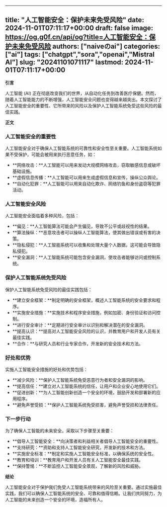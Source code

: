 
---
title: "人工智能安全：保护未来免受风险"
date: 2024-11-01T07:11:17+00:00
draft: false
image: https://og.g0f.cn/api/og?title=人工智能安全：保护未来免受风险
authors: ["naiveのai"]
categories: ["ai"]
tags: ["chatgpt","sora","openai","Mistral AI"]
slug: "20241101071117"
lastmod: 2024-11-01T07:11:17+00:00
---
**引言**

人工智能 (AI) 正在彻底改变我们的世界，从自动化任务到改善医疗保健。然而，随着人工智能能力的不断增强，人工智能安全问题也变得越来越突出。本文探讨了人工智能安全的重要性、它所带来的风险以及保护人工智能系统免受这些风险的最佳实践。

**正文**

### 人工智能安全的重要性

人工智能安全对于确保人工智能系统的可靠性和安全性至关重要。人工智能系统如果不受保护，可能会被用来执行恶意任务，如：

* **网络攻击：**人工智能可以用来发动大规模网络攻击，窃取敏感信息或破坏基础设施。
* **虚假信息传播：**人工智能可以用来生成虚假信息和宣传，操纵公众舆论。
* **自动化犯罪：**人工智能可以用来自动化欺诈、网络钓鱼和身份盗窃等犯罪活动。

### 人工智能安全风险

人工智能安全面临着多种风险，包括：

* **偏见：**人工智能算法可能会产生偏见，导致不公平或歧视性的结果。
* **算法操纵：**恶意攻击者可以操纵人工智能算法，使其做出错误或有害的决策。
* **隐私侵犯：**人工智能系统可以收集和处理大量个人数据，这可能会导致隐私侵犯。
* **安全漏洞：**人工智能系统可能包含安全漏洞，使攻击者能够访问或控制系统。

### 保护人工智能系统免受风险

保护人工智能系统免受风险的最佳实践包括：

* **建立安全框架：**制定明确的安全框架，概述人工智能系统的安全要求和程序。
* **实施安全措施：**实施技术和程序安全措施，例如加密、身份验证和访问控制。
* **进行安全审计：**定期进行安全审计以识别和解决潜在的安全漏洞。
* **提高认识：**提高对人工智能安全风险的认识，并教育用户和开发人员有关最佳实践。
* **合作：**与研究人员和行业专家合作，开发新的安全技术和方法。

### 好处和优势

实施人工智能安全措施的好处和优势包括：

* **减少风险：**保护人工智能系统免受恶意行为者和安全漏洞的影响。
* **提高信任：**建立对人工智能系统的信任，让用户和企业安心地使用它们。
* **促进创新：**为人工智能创新创造一个安全的环境，鼓励开发和部署新的应用程序。
* **避免声誉受损：**保护人工智能系统免受损害，避免声誉受损和法律责任。

### 下一步行动

为了确保人工智能的未来安全，采取以下步骤至关重要：

* **倡导人工智能安全：**向决策者和利益相关者倡导人工智能安全的重要性。
* **支持研究：**资助和支持人工智能安全研究，开发新的技术和方法。
* **实施安全标准：**制定和实施人工智能安全标准，以确保系统的安全性。
* **教育和培训：**教育用户和开发人员有关人工智能安全最佳实践。
* **保持警惕：**不断监控人工智能安全景观，了解新的风险和威胁。

**结论**

人工智能安全对于保护我们免受人工智能系统带来的风险至关重要。通过实施最佳实践，我们可以确保人工智能系统的安全、可靠和值得信赖。让我们共同努力，为人工智能的未来创造一个安全的环境，造福所有人。